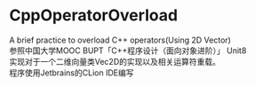 # CppOperatorOverload
A brief practice to overload C++ operators(Using 2D Vector) <br>
参照中国大学MOOC BUPT「C++程序设计（面向对象进阶）」 Unit8 <br>
实现对于一个二维向量类Vec2D的实现以及相关运算符重载。 <br>
程序使用Jetbrains的CLion IDE编写
